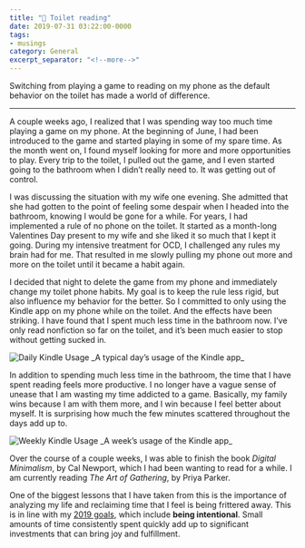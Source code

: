 ```yaml
---
title: "🚽 Toilet reading"
date: 2019-07-31 03:22:00-0000
tags:
- musings
category: General
excerpt_separator: "<!--more-->"
---
```


Switching from playing a game to reading on my phone as the default behavior on the toilet has made a world of difference.

<!--more-->

***

A couple weeks ago, I realized that I was spending way too much time playing a game on my phone. At the beginning of June, I had been introduced to the game and started playing in some of my spare time. As the month went on, I found myself looking for more and more opportunities to play. Every trip to the toilet, I pulled out the game, and I even started going to the bathroom when I didn’t really need to. It was getting out of control.

I was discussing the situation with my wife one evening. She admitted that she had gotten to the point of feeling some despair when I headed into the bathroom, knowing I would be gone for a while. For years, I had implemented a rule of no phone on the toilet. It started as a month-long Valentines Day present to my wife and she liked it so much that I kept it going. During my intensive treatment for OCD, I challenged any rules my brain had for me. That resulted in me slowly pulling my phone out more and more on the toilet until it became a habit again.

I decided that night to delete the game from my phone and immediately change my toilet phone habits. My goal is to keep the rule less rigid, but also influence my behavior for the better. So I committed to only using the Kindle app on my phone while on the toilet. And the effects have been striking. I have found that I spent much less time in the bathroom now. I’ve only read nonfiction so far on the toilet, and it’s been much easier to stop without getting sucked in.

<img src="https://www.bennorris.blog/uploads/2019/9e6fd0a8c6.jpg" alt="Daily Kindle Usage" />
_A typical day’s usage of the Kindle app_

In addition to spending much less time in the bathroom, the time that I have spent reading feels more productive. I no longer have a vague sense of unease that I am wasting my time addicted to a game. Basically, my family wins because I am with them more, and I win because I feel better about myself. It is surprising how much the few minutes scattered throughout the days add up to.

<img src="https://www.bennorris.blog/uploads/2019/e84c9fb4ec.jpg" alt="Weekly Kindle Usage" />
_A week’s usage of the Kindle app_

Over the course of a couple weeks, I was able to finish the book *Digital Minimalism*, by Cal Newport, which I had been wanting to read for a while. I am currently reading *The Art of Gathering*, by Priya Parker.

One of the biggest lessons that I have taken from this is the importance of analyzing my life and reclaiming time that I feel is being frittered away. This is in line with my [2019 goals](https://www.bennorris.org/2019/01/01/my-goals.html), which include **being intentional**. Small amounts of time consistently spent quickly add up to significant investments that can bring joy and fulfillment.